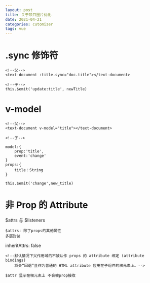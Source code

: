 ```yaml
---
layout: post
title: 关于项目图片优化
date: 2021-04-21
categories: cutomizer
tags: vue 
---
```



# .sync 修饰符
```
<!--父-->
<text-document :title.sync="doc.title"></text-document>

<!--子-->
this.$emit('update:title', newTitle)
```


# v-model
```
<!--父-->
<text-document v-model="title"></text-document>

<!--子-->

model:{
    prop:'title',
    event:'change'
}
props:{
    title：String
}

this.$emit('change',new_title)

```


# 非 Prop 的 Attribute

$attrs 与 $listeners

```
$attrs: 除了props的其他属性
多层封装

```

inheritAttrs: false
```
<!--默认情况下父作用域的不被认作 props 的 attribute 绑定 (attribute bindings) 
    将会“回退”且作为普通的 HTML attribute 应用在子组件的根元素上。-->

$attr 显示在根元素上 不会被prop接收

```
